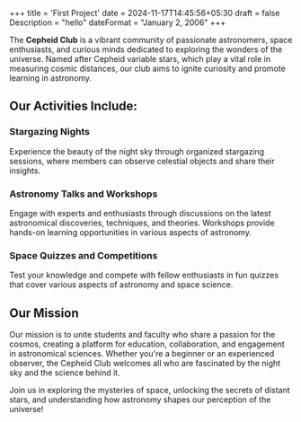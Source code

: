 +++
title = 'First Project'
date = 2024-11-17T14:45:56+05:30
draft = false
Description = "hello"
dateFormat = "January 2, 2006"
+++

The **Cepheid Club** is a vibrant community of passionate astronomers, space enthusiasts, and curious minds dedicated to exploring the wonders of the universe. Named after Cepheid variable stars, which play a vital role in measuring cosmic distances, our club aims to ignite curiosity and promote learning in astronomy.

## Our Activities Include:

### Stargazing Nights

Experience the beauty of the night sky through organized stargazing sessions, where members can observe celestial objects and share their insights.

### Astronomy Talks and Workshops

Engage with experts and enthusiasts through discussions on the latest astronomical discoveries, techniques, and theories. Workshops provide hands-on learning opportunities in various aspects of astronomy.

### Space Quizzes and Competitions

Test your knowledge and compete with fellow enthusiasts in fun quizzes that cover various aspects of astronomy and space science.

## Our Mission

Our mission is to unite students and faculty who share a passion for the cosmos, creating a platform for education, collaboration, and engagement in astronomical sciences. Whether you're a beginner or an experienced observer, the Cepheid Club welcomes all who are fascinated by the night sky and the science behind it.

Join us in exploring the mysteries of space, unlocking the secrets of distant stars, and understanding how astronomy shapes our perception of the universe!
